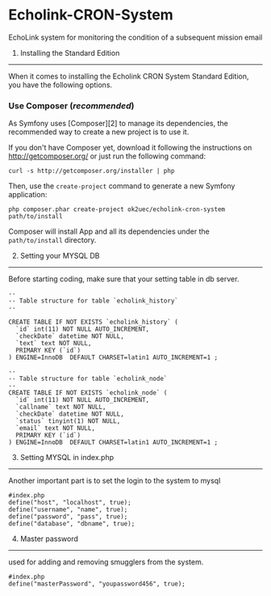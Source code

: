 Echolink-CRON-System
====================

EchoLink system for monitoring the condition of a subsequent mission email


1) Installing the Standard Edition
----------------------------------

When it comes to installing the Echolink CRON System Standard Edition, you have the
following options.

### Use Composer (*recommended*)

As Symfony uses [Composer][2] to manage its dependencies, the recommended way
to create a new project is to use it.

If you don't have Composer yet, download it following the instructions on
http://getcomposer.org/ or just run the following command:

    curl -s http://getcomposer.org/installer | php

Then, use the `create-project` command to generate a new Symfony application:

    php composer.phar create-project ok2uec/echolink-cron-system path/to/install

Composer will install App and all its dependencies under the
`path/to/install` directory.
 

2) Setting your MYSQL DB
-------------------------------------

Before starting coding, make sure that your setting table in db server.

    --
    -- Table structure for table `echolink_history`
    --
    
    CREATE TABLE IF NOT EXISTS `echolink_history` (
      `id` int(11) NOT NULL AUTO_INCREMENT,
      `checkDate` datetime NOT NULL,
      `text` text NOT NULL,
      PRIMARY KEY (`id`)
    ) ENGINE=InnoDB  DEFAULT CHARSET=latin1 AUTO_INCREMENT=1 ;
	
    --
    -- Table structure for table `echolink_node`
    --
    CREATE TABLE IF NOT EXISTS `echolink_node` (
      `id` int(11) NOT NULL AUTO_INCREMENT,
      `callname` text NOT NULL,
      `checkDate` datetime NOT NULL,
      `status` tinyint(1) NOT NULL,
      `email` text NOT NULL,
      PRIMARY KEY (`id`)
    ) ENGINE=InnoDB  DEFAULT CHARSET=latin1 AUTO_INCREMENT=1 ;

3) Setting MYSQL in index.php
-------------------------------------
Another important part is to set the login to the system to mysql

    #index.php
    define("host", "localhost", true);
    define("username", "name", true);
    define("password", "pass", true);
    define("database", "dbname", true);


4) Master password
-------------------------------------
used for adding and removing smugglers from the system.

    #index.php
    define("masterPassword", "youpassword456", true);



